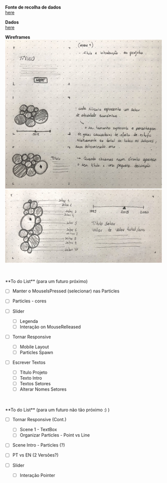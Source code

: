 

<!--
**air-polution-portugal/air-![]()polution-portugal**
-->

**Fonte de recolha de dados**
<br/>[here](https://www.pordata.pt/portugal/intensidade+carbonica+da+economia+por+setor+de+atividade-3477)
<br/>

**Dados**
<br/>[here](https://github.com/air-polution-portugal/air-polution-portugal.github.io/blob/main/00-Dados.csv)
<br/>


**Wireframes**
![](anexos_relatorio/WireFrame_1.jpg)
![](anexos_relatorio/WireFrame_2.jpg)

<br/>
<br/>
**To do List**
(para um futuro próximo)
<br/>

- [ ] Manter o MouseIsPressed (selecionar) nas Particles   

- [ ] Particles - cores

- [ ] Slider
    - [ ] Legenda
    - [ ] Interação on MouseRelleased

- [ ] Tornar Responsive
     - [ ] Mobile Layout
     - [ ] Particles Spawn

- [ ]  Escrever Textos
     - [ ] Título Projeto
     - [ ] Texto Intro
     - [ ] Textos Setores
     - [ ] Alterar Nomes Setores

<br/>
<br/>
**To do List**
(para um futuro não tão próximo :) )
<br/>

- [ ] Tornar Responsive (Cont.)
    - [ ] Scene 1 - TextBox
    - [ ] Organizar Particles - Point vs Line
  
- [ ] Scene Intro - Particles (?)

- [ ] PT vs EN (2 Versões?)

- [ ] Slider
    - [ ] Interação Pointer